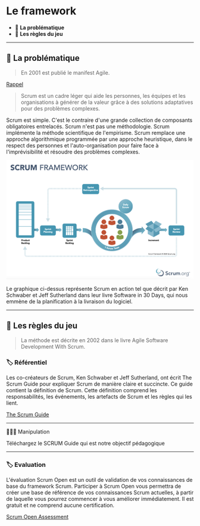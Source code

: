 # Le framework

* 🔖 **La problématique**
* 🔖 **Les règles du jeu**

___

## 📑 La problématique

> En 2001 est publié le manifest Agile.

[Rappel](https://github.com/seeren-training/Gestion-Agile/wiki/02#-origine-et-manifeste)


> Scrum est un cadre léger qui aide les personnes, les équipes et les organisations à générer de la valeur grâce à des solutions adaptatives pour des problèmes complexes. 

Scrum est simple. C'est le contraire d'une grande collection de composants obligatoires entrelacés. Scrum n'est pas une méthodologie. Scrum implémente la méthode scientifique de l'empirisme. Scrum remplace une approche algorithmique programmée par une approche heuristique, dans le respect des personnes et l'auto-organisation pour faire face à l'imprévisibilité et résoudre des problèmes complexes. 

![image](https://raw.githubusercontent.com/seeren-training/Scrum/master/wiki/resources/01/overview.png)

Le graphique ci-dessus représente Scrum en action tel que décrit par Ken Schwaber et Jeff Sutherland dans leur livre Software in 30 Days, qui nous emmène de la planification à la livraison du logiciel.

___

## 📑 Les règles du jeu

> La méthode est décrite en 2002 dans le livre Agile Software Development With Scrum.

### 🏷️ **Référentiel**

Les co-créateurs de Scrum, Ken Schwaber et Jeff Sutherland, ont écrit The Scrum Guide pour expliquer Scrum de manière claire et succincte. Ce guide contient la définition de Scrum. Cette définition comprend les responsabilités, les événements, les artefacts de Scrum et les règles qui les lient.

[The Scrum Guide](https://www.scrum.org/resources/scrum-guide?gclid=CjwKCAjwte71BRBCEiwAU_V9hwM5usG59GkN4f7sfAAm99sDgs5Tis2_Aukm-Tb74cXZDKe8wH-TIRoC_psQAvD_BwE)

___

👨🏻‍💻 Manipulation

Téléchargez le SCRUM Guide qui est notre objectif pédagogique

___

### 🏷️ **Evaluation**

L'évaluation Scrum Open est un outil de validation de vos connaissances de base du framework Scrum. Participer à Scrum Open vous permettra de créer une base de référence de vos connaissances Scrum actuelles, à partir de laquelle vous pourrez commencer à vous améliorer immédiatement. Il est gratuit et ne comprend aucune certification.


[Scrum Open Assessment](https://www.scrum.org/open-assessments/scrum-open)